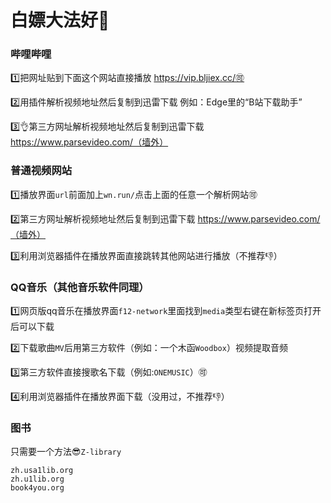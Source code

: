 # 白嫖大法好🍻

### 哔哩哔哩

1️⃣把网址贴到下面这个网站直接播放  https://vip.bljiex.cc/🉑

2️⃣用插件解析视频地址然后复制到迅雷下载  例如：Edge里的“B站下载助手”

3️⃣👌第三方网址解析视频地址然后复制到迅雷下载  https://www.parsevideo.com/（墙外）

### 普通视频网站

1️⃣播放界面`url`前面加上`wn.run/`点击上面的任意一个解析网站🉑

2️⃣第三方网址解析视频地址然后复制到迅雷下载  https://www.parsevideo.com/（墙外）

3️⃣利用浏览器插件在播放界面直接跳转其他网站进行播放（不推荐👎）

### QQ音乐（其他音乐软件同理）

1️⃣网页版qq音乐在播放界面`f12-network`里面找到`media`类型右键在新标签页打开后可以下载

2️⃣下载歌曲`MV`后用第三方软件（例如：一个木函`Woodbox`）视频提取音频

3️⃣第三方软件直接搜歌名下载（例如:`ONEMUSIC`）🉑

4️⃣利用浏览器插件在播放界面下载（没用过，不推荐👎）

### 图书

只需要一个方法😎`Z-library` 

```
zh.usa1lib.org
zh.u1lib.org
book4you.org
```

